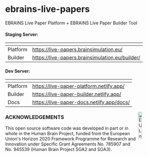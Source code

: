 # ebrains-live-papers
EBRAINS Live Paper Platform + EBRAINS Live Paper Builder Tool

#### Staging Server:
| <!-- --> | <!-- -->                                        |
|----------|-------------------------------------------------|
| Platform | https://live-papers.brainsimulation.eu/         |
| Builder  | https://live-papers.brainsimulation.eu/builder/ |

#### Dev Server:
| <!-- --> | <!-- -->                                  |
|----------|-------------------------------------------|
| Platform | https://live-paper-platform.netlify.app/  |
| Builder  | https://live-paper-builder.netlify.app/   |
| Docs     | https://live-paper-docs.netlify.app/docs/ |

<div><img src="https://raw.githubusercontent.com/appukuttan-shailesh/ebrains-live-papers/master/eu_logo.jpg" alt="EU Logo" width="15%" align="right"></div>

### ACKNOWLEDGEMENTS
This open source software code was developed in part or in whole in the Human Brain Project, funded from the European Union's Horizon 2020 Framework Programme for Research and Innovation under Specific Grant Agreements No. 785907 and No. 945539 (Human Brain Project SGA2 and SGA3).